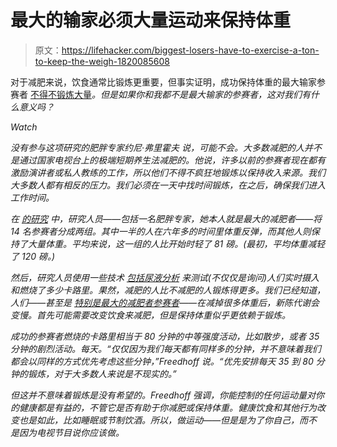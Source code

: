 # 最大的输家必须大量运动来保持体重

> 原文：<https://lifehacker.com/biggest-losers-have-to-exercise-a-ton-to-keep-the-weigh-1820085608>

对于减肥来说，饮食通常比锻炼更重要，但事实证明，成功保持体重的最大输家参赛者 [不得不锻炼大量](https://www.nytimes.com/2017/10/31/health/biggest-losers-weight-loss.html?hp&action=click&pgtype=Homepage&clickSource=story-heading&module=second-column-region&region=top-news&WT.nav=top-news&_r=1)*。但是如果你和我都不是最大输家的参赛者，这对我们有什么意义吗？* 

*Watch*

*没有参与这项研究的肥胖专家约尼·弗里霍夫 说，可能不会。大多数减肥的人并不是通过国家电视台上的极端短期养生法减肥的。他说，许多以前的参赛者现在都有激励演讲者或私人教练的工作，所以他们不得不疯狂地锻炼以保持收入来源。我们大多数人都有相反的压力。我们必须在一天中找时间锻炼，*在*之后，确保我们进入工作时间。*

*在 [的研究](http://onlinelibrary.wiley.com/doi/10.1002/oby.21986/full) 中，研究人员——包括一名肥胖专家，她本人就是最大的减肥者——将 14 名参赛者分成两组。其中一半的人在六年多的时间里体重反弹，而其他人则保持了大量体重。平均来说，这一组的人比开始时轻了 81 磅。(最初，平均体重减轻了 120 磅。)*

*然后，研究人员使用一些技术 [包括尿液分析](https://www.ncbi.nlm.nih.gov/books/NBK233774/) 来测试(不仅仅是询问)人们实时摄入和燃烧了多少卡路里。果然，减肥的人比不减肥的人锻炼得更多。我们已经知道，人们——甚至是 [特别是最大的减肥者参赛者](https://www.nytimes.com/2016/05/02/health/biggest-loser-weight-loss.html)——在减掉很多体重后，新陈代谢会变慢。首先可能需要改变饮食来减肥，但是保持体重似乎更依赖于锻炼。*

*成功的参赛者燃烧的卡路里相当于 80 分钟的中等强度活动，比如散步，或者 35 分钟的剧烈活动。*每天*。“仅仅因为我们每天都有同样多的分钟，并不意味着我们都会以同样的方式优先考虑这些分钟，”Freedhoff 说。“优先安排每天 35 到 80 分钟的锻炼，对于大多数人来说是不现实的。”*

*但这并不意味着锻炼是没有希望的。Freedhoff 强调，你能控制的任何运动量对你的健康都是有益的，不管它是否有助于你减肥或保持体重。健康饮食和其他行为改变也是如此，比如睡眠或节制饮酒。所以，做运动——但是是为了你自己，而不是因为电视节目说你应该做。*